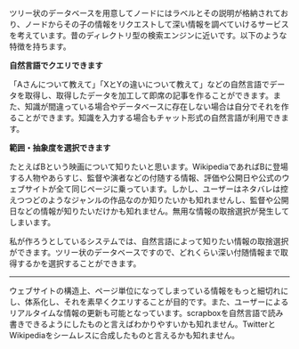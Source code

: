 ツリー状のデータベースを用意してノードにはラベルとその説明が格納されており、ノードからその子の情報をリクエストして深い情報を調べていけるサービスを考えています。昔のディレクトリ型の検索エンジンに近いです。以下のような特徴を持ちます。

**自然言語でクエリできます**

「Aさんについて教えて」「XとYの違いについて教えて」などの自然言語でデータを取得し、取得したデータを加工して即席の記事を作ることができます。また、知識が間違っている場合やデータベースに存在しない場合は自分でそれを作ることができます。知識を入力する場合もチャット形式の自然言語が利用できます。

**範囲・抽象度を選択できます**

たとえばBという映画について知りたいと思います。WikipediaであればBに登場する人物やあらすじ、監督や演者などの付随する情報、評価や公開日や公式のウェブサイトが全て同じページに乗っています。しかし、ユーザーはネタバレは控えつつどのようなジャンルの作品なのか知りたいかも知れませんし、監督や公開日などの情報が知りたいだけかも知れません。無用な情報の取捨選択が発生してしまいます。

私が作ろうとしているシステムでは、自然言語によって知りたい情報の取捨選択ができます。ツリー状のデータベースですので、どれくらい深い付随情報まで取得するかを選択することができます。

---

ウェブサイトの構造上、ページ単位になってしまっている情報をもっと細切れにし、体系化し、それを素早くクエリすることが目的です。また、ユーザーによるリアルタイムな情報の更新も可能となっています。scrapboxを自然言語で読み書きできるようにしたものと言えばわかりやすいかも知れません。TwitterとWikipediaをシームレスに合成したものと言えるかも知れません。